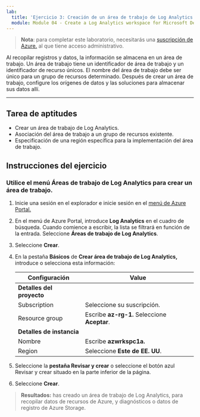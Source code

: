 ```yaml
---
lab:
  title: 'Ejercicio 3: Creación de un área de trabajo de Log Analytics para Microsoft Defender for Cloud'
  module: Module 04 - Create a Log Analytics workspace for Microsoft Defender for Cloud
---
```



>**Nota**: para completar este laboratorio, necesitarás una [suscripción de Azure.](https://azure.microsoft.com/en-us/free/?azure-portal=true) al que tiene acceso administrativo. 


Al recopilar registros y datos, la información se almacena en un área de trabajo. Un área de trabajo tiene un identificador de área de trabajo y un identificador de recurso únicos. El nombre del área de trabajo debe ser único para un grupo de recursos determinado. Después de crear un área de trabajo, configure los orígenes de datos y las soluciones para almacenar sus datos allí. 

---

## Tarea de aptitudes

- Crear un área de trabajo de Log Analytics.
- Asociación del área de trabajo a un grupo de recursos existente.
- Especificación de una región específica para la implementación del área de trabajo.

## Instrucciones del ejercicio 

### Utilice el menú Áreas de trabajo de Log Analytics para crear un área de trabajo.

1. Inicie una sesión en el explorador e inicie sesión en el [menú de Azure Portal.](https://portal.azure.com/)
   
2. En el menú de Azure Portal, introduce **Log Analytics** en el cuadro de búsqueda. Cuando comience a escribir, la lista se filtrará en función de la entrada. Seleccione **Áreas de trabajo de Log Analytics**.

4. Seleccione **Crear**.

5. En la pestaña **Básicos** de **Crear área de trabajo de Log Analytics,** introduce o selecciona esta información:
   
   |Configuración|Value|
   |---|---|
   |**Detalles del proyecto**|
   |Subscription|Seleccione su suscripción.|
   |Resource group|Escribe **az-rg-1.** Seleccione **Aceptar**.|
   |**Detalles de instancia**|
   |Nombre|Escribe **azwrkspc1a.**|
   |Region|Seleccione **Este de EE. UU**.|

6. Seleccione la **pestaña Revisar y crear** o seleccione el botón azul Revisar y crear situado en la parte inferior de la página.
  
8. Seleccione **Crear**.

> **Resultados:** has creado un área de trabajo de Log Analytics, para recopilar datos de recursos de Azure, y diagnósticos o datos de registro de Azure Storage.
